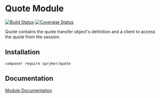 # Quote Module
[![Build Status](https://travis-ci.org/spryker/Quote.svg)](https://travis-ci.org/spryker/Quote)
[![Coverage Status](https://coveralls.io/repos/github/spryker/Quote/badge.svg)](https://coveralls.io/github/spryker/Quote)

Quote contains the quote transfer object's definition and a client to access the quote from the session.

## Installation

```
composer require spryker/quote
```

## Documentation

[Module Documentation](https://academy.spryker.com/developing_with_spryker/module_guide/modules.html)

